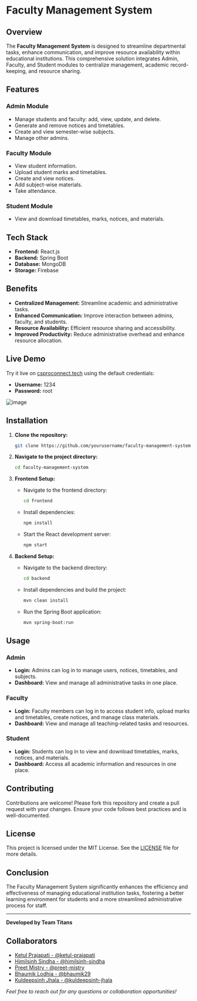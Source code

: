 # Faculty Management System

## Overview
The **Faculty Management System** is designed to streamline departmental tasks, enhance communication, and improve resource availability within educational institutions. This comprehensive solution integrates Admin, Faculty, and Student modules to centralize management, academic record-keeping, and resource sharing.

## Features
### Admin Module
- Manage students and faculty: add, view, update, and delete.
- Generate and remove notices and timetables.
- Create and view semester-wise subjects.
- Manage other admins.

### Faculty Module
- View student information.
- Upload student marks and timetables.
- Create and view notices.
- Add subject-wise materials.
- Take attendance.

### Student Module
- View and download timetables, marks, notices, and materials.

## Tech Stack
- **Frontend:** React.js
- **Backend:** Spring Boot
- **Database:** MongoDB
- **Storage:** Firebase

## Benefits
- **Centralized Management:** Streamline academic and administrative tasks.
- **Enhanced Communication:** Improve interaction between admins, faculty, and students.
- **Resource Availability:** Efficient resource sharing and accessibility.
- **Improved Productivity:** Reduce administrative overhead and enhance resource allocation.

## Live Demo
Try it live on [csproconnect.tech](https://csproconnect.tech) using the default credentials:
- **Username:** 1234
- **Password:** root

![image](https://github.com/user-attachments/assets/eba89cc8-c258-4b0f-ab05-abee331b50ed)


## Installation

1. **Clone the repository:**
    ```bash
    git clone https://github.com/yourusername/faculty-management-system.git
    ```
2. **Navigate to the project directory:**
    ```bash
    cd faculty-management-system
    ```
3. **Frontend Setup:**
    - Navigate to the frontend directory:
      ```bash
      cd frontend
      ```
    - Install dependencies:
      ```bash
      npm install
      ```
    - Start the React development server:
      ```bash
      npm start
      ```

4. **Backend Setup:**
    - Navigate to the backend directory:
      ```bash
      cd backend
      ```
    - Install dependencies and build the project:
      ```bash
      mvn clean install
      ```
    - Run the Spring Boot application:
      ```bash
      mvn spring-boot:run
      ```

## Usage

### Admin
- **Login:** Admins can log in to manage users, notices, timetables, and subjects.
- **Dashboard:** View and manage all administrative tasks in one place.

### Faculty
- **Login:** Faculty members can log in to access student info, upload marks and timetables, create notices, and manage class materials.
- **Dashboard:** View and manage all teaching-related tasks and resources.

### Student
- **Login:** Students can log in to view and download timetables, marks, notices, and materials.
- **Dashboard:** Access all academic information and resources in one place.

## Contributing
Contributions are welcome! Please fork this repository and create a pull request with your changes. Ensure your code follows best practices and is well-documented.

## License
This project is licensed under the MIT License. See the [LICENSE](LICENSE) file for more details.

## Conclusion
The Faculty Management System significantly enhances the efficiency and effectiveness of managing educational institution tasks, fostering a better learning environment for students and a more streamlined administrative process for staff.

---

**Developed by Team Titans**
## Collaborators
- [Ketul Prajapati - @ketul-prajapati](https://github.com/Ketul-Prajapati)
- [Himilsinh Sindha - @himilsinh-sindha](https://github.com/himilsinh-sindha)
- [Preet Mistry - @preet-mistry](https://github.com/Preet2003)
- [Bhaumik Lodhia - @bhaumik29](https://www.github.com/bhaumik29)
- [Kuldeepsinh Jhala - @kuldeepsinh-jhala](https://github.com/kuldeepjhala-dev)

*Feel free to reach out for any questions or collaboration opportunities!*

